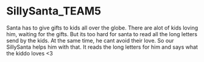 # SillySanta_TEAM5
Santa has to give gifts to kids all over the globe. There are alot of kids loving him, waiting for the gifts. But its too hard for santa to read all the long letters send by the kids. At the same time, he cant avoid their love. So our SillySanta helps him with that. It reads the long letters for him and says what the kiddo loves &lt;3

